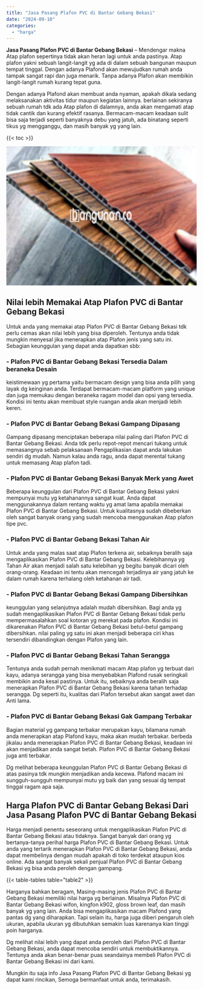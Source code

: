 ```yaml
---
title: "Jasa Pasang Plafon PVC di Bantar Gebang Bekasi"
date: "2024-09-10"
categories: 
  - "harga"
---
```


**Jasa Pasang Plafon PVC di Bantar Gebang Bekasi** – Mendengar makna Atap plafon sepertinya tidak akan heran lagi untuk anda pastinya. Atap plafon yakni sebuah langit-langit yg ada di dalam sebuah bangunan maupun tempat tinggal. Dengan adanya Plafond akan mewujudkan rumah anda tampak sangat rapi dan juga menarik. Tanpa adanya Plafon akan membikin langit-langit rumah kurang tepat guna.

Dengan adanya Plafond akan membuat anda nyaman, apakah dikala sedang melaksanakan aktivitas tidur maupun kegiatan lainnya. berlainan sekiranya sebuah rumah tdk ada Atap plafon di dalamnya, anda akan mengamati atap tidak cantik dan kurang efektif rasanya. Bermacam-macam keadaan sulit bisa saja terjadi seperti banyaknya debu yang jatuh, ada binatang seperti tikus yg mengganggu, dan masih banyak yg yang lain.

{{< toc >}}

![Jasa Pasang Plafon PVC di Bantar Gebang Bekasi](/images/flafond-pvc-murah16.png)

## Nilai lebih Memakai Atap Plafon PVC di Bantar Gebang Bekasi

Untuk anda yang memakai atap Plafon PVC di Bantar Gebang Bekasi tdk perlu cemas akan nilai lebih yang bisa diperoleh. Tentunya anda tidak mungkin menyesal jika menerapkan atap Plafon jenis yang satu ini. Sebagian keunggulan yang dapat anda dapatkan sbb:

### \- Plafon PVC di Bantar Gebang Bekasi Tersedia Dalam beraneka Desain

keistimewaan yg pertama yaitu bermacam design yang bisa anda pilih yang layak dg keinginan anda. Terdapat bermacam-macam platform yang unique dan juga memukau dengan beraneka ragam model dan opsi yang tersedia. Kondisi ini tentu akan membuat style ruangan anda akan menjadi lebih keren.

### \- Plafon PVC di Bantar Gebang Bekasi Gampang Dipasang

Gampang dipasang menciptakan beberapa nilai paling dari Plafon PVC di Bantar Gebang Bekasi. Anda tdk perlu repot-repot mencari tukang untuk memasangnya sebab pelaksanaan Pengaplikasian dapat anda lakukan sendiri dg mudah. Namun kalau anda ragu, anda dapat merental tukang untuk memasang Atap plafon tadi.

### \- Plafon PVC di Bantar Gebang Bekasi Banyak Merk yang Awet

Beberapa keunggulan dari Plafon PVC di Bantar Gebang Bekasi yakni mempunyai mutu yg ketahanannya sangat kuat. Anda dapat menggunakannya dalam rentang waktu yg amat lama apabila memakai Plafon PVC di Bantar Gebang Bekasi. Untuk kualitasnya sudah dibeberkan oleh sangat banyak orang yang sudah mencoba menggunakan Atap plafon tipe pvc.

### \- Plafon PVC di Bantar Gebang Bekasi Tahan Air

Untuk anda yang malas saat atap Plafon terkena air, sebaiknya beralih saja mengaplikasikan Plafon PVC di Bantar Gebang Bekasi. Kelebihannya yg Tahan Air akan menjadi salah satu kelebihan yg begitu banyak dicari oleh orang-orang. Keadaan ini tentu akan mencegah terjadinya air yang jatuh ke dalam rumah karena terhalang oleh ketahanan air tadi.

### \- Plafon PVC di Bantar Gebang Bekasi Gampang Dibersihkan

keunggulan yang selanjutnya adalah mudah dibersihkan. Bagi anda yg sudah mengaplikasikan Plafon PVC di Bantar Gebang Bekasi tidak perlu mempermasalahkan soal kotoran yg merekat pada plafon. Kondisi ini dikarenakan Plafon PVC di Bantar Gebang Bekasi betul-betul gampang dibersihkan. nilai paling yg satu ini akan menjadi beberapa ciri khas tersendiri dibandingkan dengan Plafon yang lain.

### \- Plafon PVC di Bantar Gebang Bekasi Tahan Serangga

Tentunya anda sudah pernah menikmati macam Atap plafon yg terbuat dari kayu, adanya serangga yang bisa menyebabkan Plafond rusak seringkali membikin anda kesal pastinya. Untuk itu, sebaiknya anda beralih saja menerapkan Plafon PVC di Bantar Gebang Bekasi karena tahan terhadap serangga. Dg seperti itu, kualitas dari Plafon tersebut akan sangat awet dan Anti lama.

### \- Plafon PVC di Bantar Gebang Bekasi Gak Gampang Terbakar

Bagian material yg gampang terbakar merupakan kayu, bilamana rumah anda menerapkan atap Plafond kayu, maka akan mudah terbakar. berbeda jikalau anda menerapkan Plafon PVC di Bantar Gebang Bekasi, keadaan ini akan menjadikan anda sangat betah. Plafon PVC di Bantar Gebang Bekasi juga anti terbakar.

Dg melihat beberapa keunggulan Plafon PVC di Bantar Gebang Bekasi di atas pasinya tdk mungkin menjadikan anda kecewa. Plafond macam ini sungguh-sungguh mempunyai mutu yg baik dan yang sesuai dg tempat tinggal ragam apa saja.

## Harga Plafon PVC di Bantar Gebang Bekasi Dari Jasa Pasang Plafon PVC di Bantar Gebang Bekasi

Harga menjadi penentu seseorang untuk mengaplikasikan Plafon PVC di Bantar Gebang Bekasi atau tidaknya. Sangat banyak dari orang yg bertanya-tanya perihal harga Plafon PVC di Bantar Gebang Bekasi. Untuk anda yang tertarik menerapkan Plafon PVC di Bantar Gebang Bekasi, anda dapat membelinya dengan mudah apakah di toko terdekat ataupun kios online. Ada sangat banyak sekali penjual Plafon PVC di Bantar Gebang Bekasi yg bisa anda peroleh dengan gampang.

{{< table-tables table="table2" >}}

Harganya bahkan beragam, Masing-masing jenis Plafon PVC di Bantar Gebang Bekasi memiliki nilai harga yg berlainan. Misalnya Plafon PVC di Bantar Gebang Bekasi wifon, kingfon k902, gloss brown leaf, dan masih banyak yg yang lain. Anda bisa mengaplikasikan macam Plafond yang pantas dg yang diharapkan. Tapi selain itu, harga juga diberi pengaruh oleh ukuran, apabila ukuran yg dibutuhkan semakin luas karenanya kian tinggi poin harganya.

Dg melihat nilai lebih yang dapat anda peroleh dari Plafon PVC di Bantar Gebang Bekasi, anda dapat mencoba sendiri untuk membuktikannya. Tentunya anda akan benar-benar puas seandainya membeli Plafon PVC di Bantar Gebang Bekasi ini dari kami.

Mungkin itu saja info Jasa Pasang Plafon PVC di Bantar Gebang Bekasi yg dapat kami rincikan, Semoga bermanfaat untuk anda, terimakasih.
